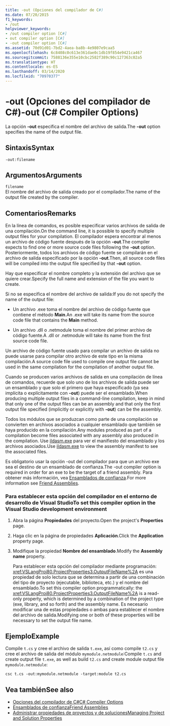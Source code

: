 ```yaml
---
title: -out (Opciones del compilador de C#)
ms.date: 07/20/2015
f1_keywords:
- /out
helpviewer_keywords:
- /out compiler option [C#]
- out compiler option [C#]
- -out compiler option [C#]
ms.assetid: 70d91d01-7bd2-4aea-ba8b-4e9807e9caa5
ms.openlocfilehash: 6c8408c0c613e361dae0c1db19f854e9421ca467
ms.sourcegitcommit: 7588136e355e10cbc2582f389c90c127363c02a5
ms.translationtype: HT
ms.contentlocale: es-ES
ms.lasthandoff: 03/14/2020
ms.locfileid: "70970377"
---
```

# <a name="-out-c-compiler-options"></a><span data-ttu-id="c7e5d-102">-out (Opciones del compilador de C#)</span><span class="sxs-lookup"><span data-stu-id="c7e5d-102">-out (C# Compiler Options)</span></span>
<span data-ttu-id="c7e5d-103">La opción **-out** especifica el nombre del archivo de salida.</span><span class="sxs-lookup"><span data-stu-id="c7e5d-103">The **-out** option specifies the name of the output file.</span></span>  
  
## <a name="syntax"></a><span data-ttu-id="c7e5d-104">Sintaxis</span><span class="sxs-lookup"><span data-stu-id="c7e5d-104">Syntax</span></span>  
  
```console  
-out:filename  
```  
  
## <a name="arguments"></a><span data-ttu-id="c7e5d-105">Argumentos</span><span class="sxs-lookup"><span data-stu-id="c7e5d-105">Arguments</span></span>  
 `filename`  
 <span data-ttu-id="c7e5d-106">El nombre del archivo de salida creado por el compilador.</span><span class="sxs-lookup"><span data-stu-id="c7e5d-106">The name of the output file created by the compiler.</span></span>  
  
## <a name="remarks"></a><span data-ttu-id="c7e5d-107">Comentarios</span><span class="sxs-lookup"><span data-stu-id="c7e5d-107">Remarks</span></span>  
 <span data-ttu-id="c7e5d-108">En la línea de comandos, es posible especificar varios archivos de salida de una compilación.</span><span class="sxs-lookup"><span data-stu-id="c7e5d-108">On the command line, it is possible to specify multiple output files for your compilation.</span></span> <span data-ttu-id="c7e5d-109">El compilador espera encontrar al menos un archivo de código fuente después de la opción **-out**.</span><span class="sxs-lookup"><span data-stu-id="c7e5d-109">The compiler expects to find one or more source code files following the **-out** option.</span></span> <span data-ttu-id="c7e5d-110">Posteriormente, todos los archivos de código fuente se compilarán en el archivo de salida especificado por la opción **-out**.</span><span class="sxs-lookup"><span data-stu-id="c7e5d-110">Then, all source code files will be compiled into the output file specified by that **-out** option.</span></span>  
  
 <span data-ttu-id="c7e5d-111">Hay que especificar el nombre completo y la extensión del archivo que se quiere crear.</span><span class="sxs-lookup"><span data-stu-id="c7e5d-111">Specify the full name and extension of the file you want to create.</span></span>  
  
 <span data-ttu-id="c7e5d-112">Si no se especifica el nombre del archivo de salida:</span><span class="sxs-lookup"><span data-stu-id="c7e5d-112">If you do not specify the name of the output file:</span></span>  
  
- <span data-ttu-id="c7e5d-113">Un archivo .exe toma el nombre del archivo de código fuente que contiene el método **Main**.</span><span class="sxs-lookup"><span data-stu-id="c7e5d-113">An .exe will take its name from the source code file that contains the **Main** method.</span></span>  
  
- <span data-ttu-id="c7e5d-114">Un archivo .dll o .netmodule toma el nombre del primer archivo de código fuente.</span><span class="sxs-lookup"><span data-stu-id="c7e5d-114">A .dll or .netmodule will take its name from the first source code file.</span></span>  
  
 <span data-ttu-id="c7e5d-115">Un archivo de código fuente usado para compilar un archivo de salida no puede usarse para compilar otro archivo de este tipo en la misma compilación.</span><span class="sxs-lookup"><span data-stu-id="c7e5d-115">A source code file used to compile one output file cannot be used in the same compilation for the compilation of another output file.</span></span>  
  
 <span data-ttu-id="c7e5d-116">Cuando se producen varios archivos de salida en una compilación de línea de comandos, recuerde que solo uno de los archivos de salida puede ser un ensamblado y que solo el primero que haya especificado (ya sea implícita o explícitamente con **-out**) puede ser el ensamblado.</span><span class="sxs-lookup"><span data-stu-id="c7e5d-116">When producing multiple output files in a command-line compilation, keep in mind that only one of the output files can be an assembly and that only the first output file specified (implicitly or explicitly with **-out**) can be the assembly.</span></span>  
  
 <span data-ttu-id="c7e5d-117">Todos los módulos que se produzcan como parte de una compilación se convierten en archivos asociados a cualquier ensamblado que también se haya producido en la compilación.</span><span class="sxs-lookup"><span data-stu-id="c7e5d-117">Any modules produced as part of a compilation become files associated with any assembly also produced in the compilation.</span></span> <span data-ttu-id="c7e5d-118">Use [ildasm.exe](../../../framework/tools/ildasm-exe-il-disassembler.md) para ver el manifiesto del ensamblado y los archivos asociados.</span><span class="sxs-lookup"><span data-stu-id="c7e5d-118">Use [ildasm.exe](../../../framework/tools/ildasm-exe-il-disassembler.md) to view the assembly manifest to see the associated files.</span></span>  
  
 <span data-ttu-id="c7e5d-119">Es obligatorio usar la opción -out del compilador para que un archivo exe sea el destino de un ensamblado de confianza.</span><span class="sxs-lookup"><span data-stu-id="c7e5d-119">The -out compiler option is required in order for an exe to be the target of a friend assembly.</span></span> <span data-ttu-id="c7e5d-120">Para obtener más información, vea [Ensamblados de confianza](../../../standard/assembly/friend.md).</span><span class="sxs-lookup"><span data-stu-id="c7e5d-120">For more information see [Friend Assemblies](../../../standard/assembly/friend.md).</span></span>  
  
### <a name="to-set-this-compiler-option-in-the-visual-studio-development-environment"></a><span data-ttu-id="c7e5d-121">Para establecer esta opción del compilador en el entorno de desarrollo de Visual Studio</span><span class="sxs-lookup"><span data-stu-id="c7e5d-121">To set this compiler option in the Visual Studio development environment</span></span>  
  
1. <span data-ttu-id="c7e5d-122">Abra la página **Propiedades** del proyecto.</span><span class="sxs-lookup"><span data-stu-id="c7e5d-122">Open the project's **Properties** page.</span></span>  
  
2. <span data-ttu-id="c7e5d-123">Haga clic en la página de propiedades **Aplicación**.</span><span class="sxs-lookup"><span data-stu-id="c7e5d-123">Click the **Application** property page.</span></span>  
  
3. <span data-ttu-id="c7e5d-124">Modifique la propiedad **Nombre del ensamblado**.</span><span class="sxs-lookup"><span data-stu-id="c7e5d-124">Modify the **Assembly name** property.</span></span>  
  
     <span data-ttu-id="c7e5d-125">Para establecer esta opción del compilador mediante programación: <xref:VSLangProj80.ProjectProperties3.OutputFileName%2A> es una propiedad de solo lectura que se determina a partir de una combinación del tipo de proyecto (ejecutable, biblioteca, etc.) y el nombre del ensamblado.</span><span class="sxs-lookup"><span data-stu-id="c7e5d-125">To set this compiler option programmatically: the <xref:VSLangProj80.ProjectProperties3.OutputFileName%2A> is a read-only property, which is determined by a combination of the project type (exe, library, and so forth) and the assembly name.</span></span> <span data-ttu-id="c7e5d-126">Es necesario modificar una de estas propiedades o ambas para establecer el nombre del archivo de salida.</span><span class="sxs-lookup"><span data-stu-id="c7e5d-126">Modifying one or both of these properties will be necessary to set the output file name.</span></span>  
  
## <a name="example"></a><span data-ttu-id="c7e5d-127">Ejemplo</span><span class="sxs-lookup"><span data-stu-id="c7e5d-127">Example</span></span>  
 <span data-ttu-id="c7e5d-128">Compile `t.cs` y cree el archivo de salida `t.exe`, así como compile `t2.cs` y cree el archivo de salida del módulo `mymodule.netmodule`:</span><span class="sxs-lookup"><span data-stu-id="c7e5d-128">Compile `t.cs` and create output file `t.exe`, as well as build `t2.cs` and create module output file `mymodule.netmodule`:</span></span>  
  
```console  
csc t.cs -out:mymodule.netmodule -target:module t2.cs  
```  
  
## <a name="see-also"></a><span data-ttu-id="c7e5d-129">Vea también</span><span class="sxs-lookup"><span data-stu-id="c7e5d-129">See also</span></span>

- [<span data-ttu-id="c7e5d-130">Opciones del compilador de C#</span><span class="sxs-lookup"><span data-stu-id="c7e5d-130">C# Compiler Options</span></span>](./index.md)
- [<span data-ttu-id="c7e5d-131">Ensamblados de confianza</span><span class="sxs-lookup"><span data-stu-id="c7e5d-131">Friend Assemblies</span></span>](../../../standard/assembly/friend.md)
- [<span data-ttu-id="c7e5d-132">Administrar propiedades de proyectos y de soluciones</span><span class="sxs-lookup"><span data-stu-id="c7e5d-132">Managing Project and Solution Properties</span></span>](/visualstudio/ide/managing-project-and-solution-properties)
